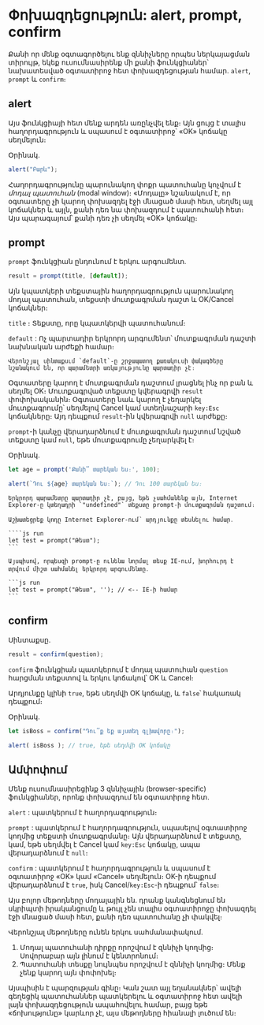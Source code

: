 # Փոխազդեցություն: alert, prompt, confirm

Քանի որ մենք օգտագործելու ենք զննիչները որպես ներկայացման տիրույթ, եկեք ուսումնասիրենք մի քանի ֆունկցիաներ՝ նախատեսված օգտատիրոջ հետ 
փոխազդեցության համար․ `alert`, `prompt` և `confirm`։

## alert

Այս ֆունկցիայի հետ մենք արդեն առընչվել ենք։ Այն ցույց է տալիս հաղորդագրություն և սպասում է օգտատիրոջ՝ «OK» կոճակը սեղմելուն։

Օրինակ․

```js run
alert("Բարև");
```

Հաղորդագրությունը պարունակող փոքր պատուհանը կոչվում է *մոդալ պատուհան* (modal window)։ «Մոդալը» նշանակում է, որ օգտատերը չի կարող փոխազդել 
էջի մնացած մասի հետ, սեղմել այլ կոճակներ և այլն, քանի դեռ նա փոխազդում է պատուհանի հետ։ Այս պարագայում՝ քանի դեռ չի սեղմել «OK» կոճակը։

## prompt

`prompt` ֆունկցիան ընդունում է երկու արգումենտ․

```js no-beautify
result = prompt(title, [default]);
```

Այն կպատկերի տեքստային հաղորդագրություն պարունակող մոդալ պատուհան, տեքստի մուտքագրման դաշտ և OK/Cancel կոճակներ։

`title`
։ Տեքստը, որը կպատկերվի պատուհանում։

`default`
: Ոչ պարտադիր երկրորդ արգումենտ՝ մուտքագրման դաշտի նախնական արժեքի համար։

```smart header="Քառակուսի փակագծերը [...] սինտաքսում"
Վերոնշյալ սինտաքսւմ `default`-ը շրջապատող քառակուսի փակագծերը նշանակում են, որ պարամետրի առկայությունը պարտադիր չէ։
```

Օգտատերը կարող է մուտքագրման դաշտում լրացնել ինչ որ բան և սեղմել OK։ Մուտքագրված տեքստը կվերագրվի `result` փոփոխականին։ Օգտատերը նաև 
կարող է չեղարկել մուտքագրումը՝ սեղմելով Cancel կամ ստեղնաշարի `key:Esc` կոճակները։ Այդ դեպքում `result`-ին կվերագրվի `null` արժեքը։

`prompt`-ի կանչը վերադարձնում է մուտքագրման դաշտում նշված տեքստը կամ `null`, եթե մուտքագրումը չեղարկվել է։

Օրինակ․

```js run
let age = prompt('Քանի՞ տարեկան ես։', 100);

alert(`Դու ${age} տարեկան ես։`); // Դու 100 տարեկան ես։
```

````warn header="IE-ի համար միշտ սահմանեք լռելյայն (default) արժեք"
Երկրորդ պարամետրը պարտադիր չէ, բայց, եթե չսահմանենք այն, Internet Explorer-ը կտեղադրի `"undefined"` տեքստը prompt-ի մուտքագրման դաշտում։

Աշխատեցրեք կոդը Internet Explorer-ում՝ արդյունքը տեսնելու համար․

````js run
let test = prompt("Թեստ");
```

Այսպիսով, որպեսզի prompt-ը ունենա նորմալ տեսք IE-ում, խորհուրդ է տրվում միշտ սահմանել երկրորդ արգումենտը․

```js run
let test = prompt("Թեստ", ''); // <-- IE-ի համար
```
````

## confirm

Սինտաքսը․

```js
result = confirm(question);
```

`confirm` ֆունկցիան պատկերում է մոդալ պատուհան `question` հարցման տեքստով և երկու կոճակով՝ OK և Cancel։

Արդյունքը կլինի `true`, եթե սեղմվի OK կոճակը, և `false`՝ հակառակ դեպքում։

Օրինակ․

```js run
let isBoss = confirm("Դու՞ք եք այստեղ գլխավորը։");

alert( isBoss ); // true, եթե սեղմվի OK կոճակը
```

## Ամփոփում

Մենք ուսումնասիրեցինք 3 զննիչային (browser-specific) ֆունկցիաներ, որոնք փոխազդում են օգտատիրոջ հետ․

`alert`
: պատկերում է հաղորդագրություն։

`prompt`
: պատկերում է հաղորդագրություն, սպասելով օգտատիրոջ կողմից տեքստի մուտքագրմանը։ Այն վերադարձնում է տեքստը, կամ, եթե սեղմվել է Cancel կամ 
`key:Esc` կոճակը, ապա վերադարձնում է `null`։

`confirm`
: պատկերում է հաղորդագրություն և սպասում է օգտատիրոջ «OK» կամ «Cancel» սեղմելուն։ OK-ի դեպքում վերադարձնում է `true`, իսկ 
Cancel/`key:Esc`-ի դեպքում՝ `false`։

Այս բոլոր մեթոդները մոդալային են․ դրանք կանգնեցնում են սկրիպտի իրականցումը և թույլ չեն տալիս օգտատիրոջը փոխազդել էջի մնացած մասի հետ, 
քանի դեռ պատուհանը չի փակվել։

Վերոնշյալ մեթոդները ունեն երկու սահմանափակում․

1. Մոդալ պատուհանի դիրքը որոշվում է զննիչի կողմից։ Սովորաբար այն լինում է կենտրոնում։
2. Պատուհանի տեսքը նույնպես որոշվում է զննիչի կողմից։ Մենք չենք կարող այն փոփոխել։

Այսպիսին է պարզության գինը։ Կան շատ այլ եղանակներ՝ ավելի գեղեցիկ պատուհաններ պատկերելու և օգտատիրոջ հետ ավելի լայն փոխազդեցություն 
ապահովելու համար, բայց եթե «ճոխությունը» կարևոր չէ, այս մեթոդները հիանալի լուծում են։
